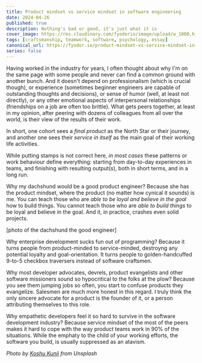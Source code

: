 ```yaml
---
title: Product mindset vs service mindset in software engineering
date: 2024-04-26
published: true
description: Nothing's bad or good, it's just what it is
cover_image: https://res.cloudinary.com/fyodorio/image/upload/w_1000,h_420,c_fill,g_auto,q_auto,f_auto/v1714058594/cWEGNQqcImk.jpg
tags: [craftsmanship, teamwork, software, psychology, essay]
canonical_url: https://fyodor.io/product-mindset-vs-service-mindset-in-software-engineering/
series: false
---
```


Having worked in the industry for years, I often thought about why I'm on the same page with some people and never can find a common ground with another bunch. And it doesn't depend on professionalism (which is crucial though), or experience (sometimes beginner engineers are capable of outstanding thoughts and decisions), or sense of humor (well, at least not directly), or any other emotional aspects of interpersonal relationships (friendships on a job are often too brittle). What gets peers together, at least in my opinion, after peering with dozens of colleagues from all over the world, is their view of the results of their work.

In short, one cohort sees a _final product_ as the North Star or their journey, and another one sees their _service in itself_ as the main goal of their working life activities.

While putting stamps is not correct here, _in most cases_ these patterns or work behaviour define everything: starting from day-to-day experiences in teams, and finishing with resulting output(s), both in short terms, and in a long run.

Why my dachshund would be a good product engineer? Because she has the product mindset, where the product (no matter how cynical it sounds) is me. You can teach those who are _able to be loyal and believe in the goal_ how to build things. You cannot teach those who are _able to build things_ to be loyal and believe in the goal. And it, in practice, crashes even solid projects.

[photo of the dachshund the good engineer]

Why enterprise development sucks fun out of programming? Because it turns people from product-minded to service-minded, destroyng any potential loyalty and goal-orientation. It turns people to golden-handcuffed 9-to-5 checkbox traversers instead of software craftsmen.

Why most developer advocates, devrels, product evangelists and other software missioners sound so hypocritical to the folks at the plow? Because you see them jumping jobs so often, you start to confuse products they evangelize. Salesmen are much more honest in this regard. I truly think the only sincere advocate for a product is the founder of it, or a person attributing themselves to this role.

Why empathetic developers feel it so hard to survive in the software development industry? Because service mindset of the most of the peers makes it hard to cope with the way product teams work in 90% of the situations. While the emphaty to the child of your working efforts, the software you build, is usually suppressed as an atavism.

_Photo by [Koshu Kunii](https://unsplash.com/@koshuuu) from Unsplash_
  